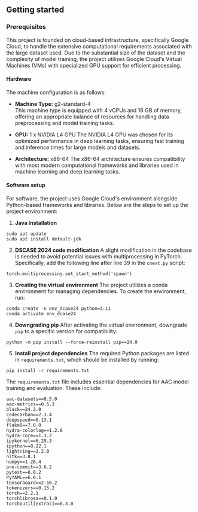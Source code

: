 ## Getting started

### Prerequisites

This project is founded on cloud-based infrastructure, specifically Google Cloud, to handle the extensive computational requirements associated with the large dataset used. Due to the substantial size of the dataset and the complexity of model training, the project utilizes Google Cloud's Virtual Machines (VMs) with specialized GPU support for efficient processing.

#### Hardware
The machine configuration is as follows:

- **Machine Type:** g2-standard-4  
This machine type is equipped with 4 vCPUs and 16 GB of memory, offering an appropriate balance of resources for handling data preprocessing and model training tasks.

- **GPU:** 1 x NVIDIA L4 GPU
The NVIDIA L4 GPU was chosen for its optimized performance in deep learning tasks, ensuring fast training and inference times for large models and datasets.

- **Architecture:** x86-64
The x86-64 architecture ensures compatibility with most modern computational frameworks and libraries used in machine learning and deep learning tasks.


#### Software setup

For software, the project uses Google Cloud's environment alongside Python-based frameworks and libraries. Below are the steps to set up the project environment:

1. **Java Installation**

```
sudo apt update
sudo apt install default-jdk
```
2. **DSCASE 2024 code modification**
A slight modification in the codebase is needed to avoid potential issues with multiprocessing in PyTorch. Specifically, add the following line after line 39 in the `cnext.py` script:

```
torch.multiprocessing.set_start_method('spawn')
```

3. **Creating the virtual environment**
The project utilizes a conda environment for managing dependencies. To create the environment, run:
```
conda create -n env_dcase24 python=3.11
conda activate env_dcase24
```

4. **Downgrading pip**
After activating the virtual environment, downgrade `pip` to a specific version for compatibility:

```
python -m pip install --force-reinstall pip==24.0
```

5. **Install project dependencies**
The required Python packages are listed in `requirements.txt`, which should be installed by running:
```
pip install -r requirements.txt
```

The ```requirements.txt``` file includes essential dependencies for AAC model training and evaluation. These include:
```
aac-datasets==0.5.0
aac-metrics==0.5.3
black==24.2.0
codecarbon==2.3.4
deepspeed==0.13.1
flake8==7.0.0
hydra-colorlog==1.2.0
hydra-core==1.3.2
ipykernel==6.29.3
ipython==8.22.1
lightning==2.2.0
nltk==3.8.1
numpy==1.26.4
pre-commit==3.6.2
pytest==8.0.2
PyYAML==6.0.1
tensorboard==2.16.2
tokenizers==0.15.2
torch==2.2.1
torchlibrosa==0.1.0
torchoutil[extras]==0.3.0
```
